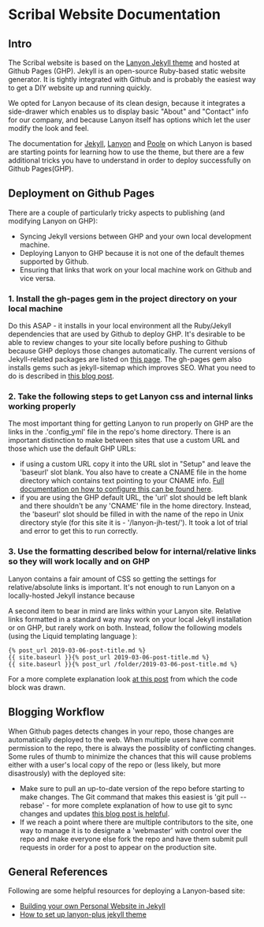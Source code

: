 # Scribal Website Documentation
## Intro

The Scribal website is based on the [Lanyon Jekyll theme](https://github.com/poole/lanyon) and hosted at Github Pages (GHP). Jekyll is an open-source Ruby-based static website generator. It is tightly integrated with Github and is probably the easiest way to get a DIY website up and running quickly.

We opted for Lanyon because of its clean design, because it integrates a side-drawer which enables us to display basic "About" and "Contact" info for our company, and because Lanyon itself has options which let the user modify the look and feel. 

The documentation for [Jekyll](https://jekyllrb.com), [Lanyon](https://github.com/poole/lanyon) and [Poole](https://github.com/poole/poole) on which Lanyon is based are starting points for learning how to use the theme, but there are a few additional tricks you have to understand in order to deploy successfully on Github Pages(GHP).

## Deployment on Github Pages

There are a couple of particularly tricky aspects to publishing (and modifying Lanyon on GHP):
- Syncing Jekyll versions between GHP and your own local development machine. 
- Deploying Lanyon to GHP because it is not one of the default themes supported by Github.
- Ensuring that links that work on your local machine work on Github and vice versa.

 ### 1. Install the gh-pages gem in the project directory on your local machine

Do this ASAP - it installs in your local environment all the Ruby/Jekyll dependencies that are used by Github to deploy GHP. It's desirable to be able to review changes to your site locally before pushing to Github because GHP deploys those changes automatically. The current versions of Jekyll-related packages are listed on [this page](https://pages.github.com/versions/). The gh-pages gem also installs gems such as jekyll-sitemap which improves SEO. What you need to do is described  in [this blog post](https://idratherbewriting.com/documentation-theme-jekyll/mydoc_publishing_github_pages.html).

### 2. Take the following steps to get Lanyon css and internal links working properly

The most important thing for getting Lanyon to run properly on GHP are the links in the .'config_yml' file in the repo's home directory. There is an important distinction to make between sites that use a custom URL and those which use the default GHP URLs:
- if using a custom URL copy it into the URL slot in "Setup" and leave the 'baseurl' slot blank. You also have to create a CNAME file in the home directory which contains text pointing to your CNAME info. [Full documentation on how to configure this can be found here](https://docs.github.com/en/free-pro-team@latest/github/working-with-github-pages/managing-a-custom-domain-for-your-github-pages-site).
- if you are using the GHP default URL, the 'url' slot should be left blank and there shouldn't be any 'CNAME' file in the home directory. Instead, the 'baseurl' slot should be filled in with the name of the repo in Unix directory style (for this site it is - '/lanyon-jh-test/'). It took a lot of trial and error to get this to run correctly.

### 3. Use the formatting described below for internal/relative links so they will work locally and on GHP

Lanyon contains a fair amount of CSS so getting the settings for relative/absolute links is important. It's not enough to run Lanyon on a locally-hosted Jekyll instance because 

A second item to bear in mind are links within your Lanyon site. Relative links formatted in a standard way may work on your local Jekyll installation or on GHP, but rarely work on both. Instead, follow the following models (using the Liquid templating language ):

    {% post_url 2019-03-06-post-title.md %}
    {{ site.baseurl }}{% post_url 2019-03-06-post-title.md %}
    {{ site.baseurl }}{% post_url /folder/2019-03-06-post-title.md %}

For a more complete explanation look [at this post](https://www.webisland.agency/blog/jekyll-internal-links/) from which the code block was drawn. 

## Blogging Workflow

When Github pages detects changes in your repo, those changes are automatically deployed to the web. When multiple users have commit permission to the repo, there is always the possiblity of conflicting changes. Some rules of thumb to minimize the chances that this will cause problems either with a user's local copy of the repo or (less likely, but more disastrously) with the deployed site:
- Make sure to pull an up-to-date version of the repo before starting to make changes. The Git command that makes this easiest is 'git pull -- rebase' - for more complete explanation of how to use git to sync changes and updates [this blog post is helpful](https://supercollider.github.io/development/git-cheat-sheet).
- If we reach a point where there are multiple contributors to the site, one way to manage it is to designate a 'webmaster' with control over the repo and make everyone else fork the repo and have them submit pull requests in order for a post to appear on the production site.

## General References

Following are some helpful resources for deploying a Lanyon-based site:
- [Building your own Personal Website in Jekyll](https://chrisschuld.com/2019/02/building-your-own-website-in-jekyll/)
- [How to set up lanyon-plus jekyll theme](https://davidbarber.github.io/readme/)


